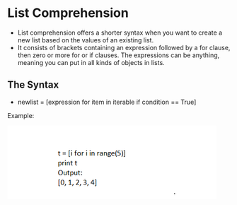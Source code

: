 # List Comprehension

- List comprehension offers a shorter syntax when you want to create a new list based on the values of an existing list.
- It consists of brackets containing an expression followed by a for clause, then zero or more for or if clauses. The expressions can be anything, meaning you can put in all kinds of objects in lists.

## The Syntax
 - newlist = [expression for item in iterable if condition == True]

Example: 


![listComprehension](listComprehensions.PNG)
